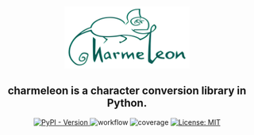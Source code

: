 <div align="center">
    <img src="https://raw.githubusercontent.com/yut-kt/charmeleon/main/asset/logo.png" alt="charmeleon logo" style="width: 50%">
    <h2>
        <strong>charmeleon</strong> is a character conversion library in Python.
    </h2>
    <a href="https://pypi.org/project/charmeleon/">
        <img src="https://img.shields.io/pypi/v/charmeleon" alt="PyPI - Version">
    </a>
    <img src="https://github.com/yut-kt/charmeleon/actions/workflows/push-main-ci.yaml/badge.svg" alt="workflow" />
    <img src="https://img.shields.io/endpoint?url=https://raw.githubusercontent.com/yut-kt/charmeleon/main/asset/coverage.json" alt="coverage" />
    <a href="https://opensource.org/licenses/MIT">
        <img src="https://img.shields.io/badge/License-MIT-yellow.svg" alt="License: MIT">
    </a>
</div>
